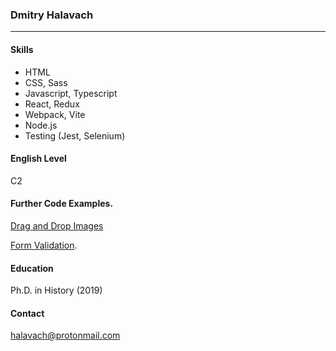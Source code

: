 ### Dmitry Halavach

---

#### Skills

- HTML
- CSS, Sass
- Javascript, Typescript
- React, Redux
- Webpack, Vite
- Node.js
- Testing (Jest, Selenium)


#### English Level

C2

#### Further Code Examples.

[Drag and Drop Images](https://replit.com/@DmitryHalavach/drag-and-drop#index.html)

[Form Validation](https://replit.com/@DmitryHalavach/form-validation#index.html).


#### Education

Ph.D. in History (2019)

#### Contact

halavach@protonmail.com

